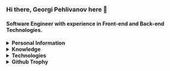 ### Hi there, Georgi Pehlivanov here 👋

#### Software Engineer with experience in Front-end and Back-end Technologies.


<details>
<summary>
  <b>Personal Information</b>
</summary><br>
  
**Name:** Georgi Pehlivanov

**Location:** Sofia, Bulgaria

**Languages:**

- Bulgarian (Native)

- English (Intermediate)

</details>

<details>
<summary>
  <b>Knowledge</b>
</summary>

- Front-end Development
- Back-end Development
- 
</details>

<details>
<summary>
  <b>Technologies</b>
</summary>
  
- **Advanced:** React, NextJS, JavaScript/Typescript

- **Intermediate:** Express, NestJs, NodeJS

</details>

<details>
<summary>
  <b>Github Trophy</b>
</summary>

![trophy]([https://github-profile-trophy.vercel.app/?username=kraikov&theme=onedark&column=8](https://github-profile-trophy.vercel.app/?username=geeorgipehlianov1&theme=onedark&column=4))
<!--
**geeorgipehlianov1/geeorgipehlianov1** is a ✨ _special_ ✨ repository because its `README.md` (this file) appears on your GitHub profile.

Here are some ideas to get you started:

- 🔭 I’m currently working on ...
- 🌱 I’m currently learning ...
- 👯 I’m looking to collaborate on ...
- 🤔 I’m looking for help with ...
- 💬 Ask me about ...
- 📫 How to reach me: ...
- 😄 Pronouns: ...
- ⚡ Fun fact: ...
-->
